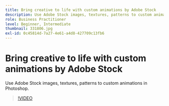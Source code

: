 ```yaml
---
title: Bring creative to life with custom animations by Adobe Stock
description: Use Adobe Stock images, textures, patterns to custom animations in Photoshop
role: Business Practitioner
level: Beginner, Intermediate
thumbnail: 331806.jpg
exl-id: 0c45814d-7a27-4e61-a4d8-427709c13fb6
---
```

# Bring creative to life with custom animations by Adobe Stock

Use Adobe Stock images, textures, patterns to custom animations in Photoshop.

>[!VIDEO](https://video.tv.adobe.com/v/331806?hidetitle=true)
